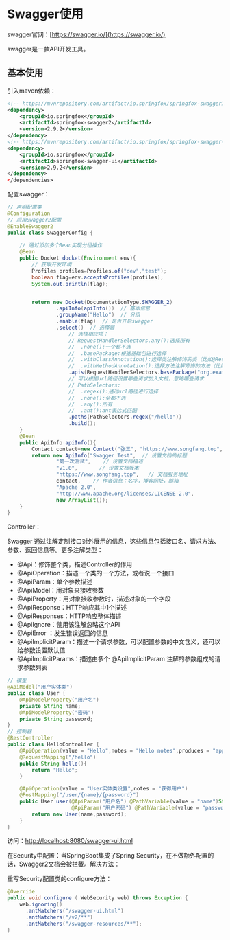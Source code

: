 # Swagger使用

swagger官网：[https://swagger.io/](https://swagger.io/)

swagger是一款API开发工具。

## 基本使用

引入maven依赖：

```xml
<!-- https://mvnrepository.com/artifact/io.springfox/springfox-swagger2 -->
<dependency>
    <groupId>io.springfox</groupId>
    <artifactId>springfox-swagger2</artifactId>
    <version>2.9.2</version>
</dependency>
<!-- https://mvnrepository.com/artifact/io.springfox/springfox-swagger-ui -->
<dependency>
    <groupId>io.springfox</groupId>
    <artifactId>springfox-swagger-ui</artifactId>
    <version>2.9.2</version>
</dependency>
</dependencies>
```

配置swagger：

```java
// 声明配置类
@Configuration
// 启用Swagger2配置
@EnableSwagger2
public class SwaggerConfig {
	
    // 通过添加多个Bean实现分组操作
    @Bean
    public Docket docket(Environment env){
        // 获取开发环境
        Profiles profiles=Profiles.of("dev","test");
        boolean flag=env.acceptsProfiles(profiles);
        System.out.println(flag);


        return new Docket(DocumentationType.SWAGGER_2)
                .apiInfo(apiInfo())  // 基本信息
            	.groupName("Hello")  // 分组
                .enable(flag)  // 是否开启swagger
                .select()  // 选择器
                    // 选择相应项：
                    // RequestHandlerSelectors.any():选择所有
                    //  .none():一个都不选
                    //  .basePackage:根据基础包进行选择
                    //  .withClassAnnotation():选择类注解修饰的类（比如@RestController）
                    //  .withMethodAnnotation():选择方法注解修饰的方法（比如@GetMapping注解）
                    .apis(RequestHandlerSelectors.basePackage("org.example.controller"))
                    // 可以根据url路径设置哪些请求加入文档，忽略哪些请求
                    // PathSelectors:
                    //  .regex():通过url路径进行选择
                    //  .none():全都不选
                    //  .any():所有
                    //  .ant():ant表达式匹配
                    .paths(PathSelectors.regex("/hello"))
                    .build();
    }
    @Bean
    public ApiInfo apiInfo(){
        Contact contact=new Contact("张三", "https://www.songfang.top", "1911472163@qq.com");
        return new ApiInfo("Swagger Test",  // 设置文档的标题
                "第一次测试",    // 设置文档描述
                "v1.0",       // 设置文档版本
                "https://www.songfang.top",   // 文档服务地址
                contact,    // 作者信息：名字，博客网址，邮箱
                "Apache 2.0",
                "http://www.apache.org/licenses/LICENSE-2.0",
                new ArrayList());
    }
}
```

Controller：

Swagger 通过注解定制接口对外展示的信息，这些信息包括接口名、请求方法、参数、返回信息等。更多注解类型：

- @Api：修饰整个类，描述Controller的作用
- @ApiOperation：描述一个类的一个方法，或者说一个接口
- @ApiParam：单个参数描述
- @ApiModel：用对象来接收参数
- @ApiProperty：用对象接收参数时，描述对象的一个字段
- @ApiResponse：HTTP响应其中1个描述
- @ApiResponses：HTTP响应整体描述
- @ApiIgnore：使用该注解忽略这个API
- @ApiError ：发生错误返回的信息
- @ApiImplicitParam：描述一个请求参数，可以配置参数的中文含义，还可以给参数设置默认值
- @ApiImplicitParams：描述由多个 @ApiImplicitParam 注解的参数组成的请求参数列表

```java
// 模型
@ApiModel("用户实体类")
public class User {
    @ApiModelProperty("用户名")
    private String name;
    @ApiModelProperty("密码")
    private String password;
}
// 控制器
@RestController
public class HelloController {
    @ApiOperation(value = "Hello",notes = "Hello notes",produces = "application/json")
    @RequestMapping("/hello")
    public String hello(){
        return "Hello";
    }

    @ApiOperation(value = "User实体类设置",notes = "获得用户")
    @PostMapping("/user/{name}/{password}")
    public User user(@ApiParam("用户名") @PathVariable(value = "name")String name,
                     @ApiParam("用户密码") @PathVariable(value = "password")String password){
        return new User(name,password);
    }
}
```

访问：[http://localhost:8080/swagger-ui.html](http://localhost:8080/swagger-ui.html)

在Security中配置：当SpringBoot集成了Spring Security，在不做额外配置的话，Swagger2文档会被拦截。解决方法：

重写Security配置类的configure方法：

```java
@Override
public void configure ( WebSecurity web) throws Exception {
    web.ignoring()
      .antMatchers("/swagger-ui.html")
      .antMatchers("/v2/**")
      .antMatchers("/swagger-resources/**");
} 
```

